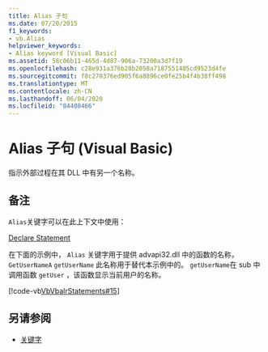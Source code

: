 ```yaml
---
title: Alias 子句
ms.date: 07/20/2015
f1_keywords:
- vb.Alias
helpviewer_keywords:
- Alias keyword [Visual Basic]
ms.assetid: 58c06b11-465d-4d87-906a-73200a3d7f19
ms.openlocfilehash: c28e931a376b20b2058a7187551405cd9523d4fe
ms.sourcegitcommit: f8c270376ed905f6a8896ce0fe25b4f4b38ff498
ms.translationtype: MT
ms.contentlocale: zh-CN
ms.lasthandoff: 06/04/2020
ms.locfileid: "84408466"
---
```

# <a name="alias-clause-visual-basic"></a>Alias 子句 (Visual Basic)
指示外部过程在其 DLL 中有另一个名称。  
  
## <a name="remarks"></a>备注  
 `Alias`关键字可以在此上下文中使用：  
  
 [Declare Statement](declare-statement.md)  
  
 在下面的示例中， `Alias` 关键字用于提供 advapi32.dll 中的函数的名称， `GetUserNameA` `getUserName` 此名称用于替代本示例中的。 `getUserName`在 sub 中调用函数 `getUser` ，该函数显示当前用户的名称。  
  
 [!code-vb[VbVbalrStatements#15](~/samples/snippets/visualbasic/VS_Snippets_VBCSharp/VbVbalrStatements/VB/Class1.vb#15)]  
  
## <a name="see-also"></a>另请参阅

- [关键字](../keywords/index.md)
